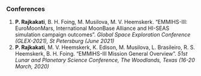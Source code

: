 <div>
	<h3>Conferences</h3>
	<ol>
		<li> 
			<b>P. Rajkakati</b>, B. H. Foing, M. Musilova, M. V. Heemskerk.
			“EMMIHS-III: EuroMoonMars, International MoonBase Alliance and HI-SEAS simulation campaign outcomes”. 
			<i> Global Space Exploration Conference (GLEX-2021), St Petersburg (June 2021) </i>
		</li>
		<li> 
			<b>P. Rajkakati</b>, M. V. Heemskerk, K. Edison, M. Musilova, L. Brasileiro, R. S. Heemskerk, B. H. Foing.
			“EMMIHS-III Mission General Overview”. 
			<i> 51st Lunar and Planetary Science Conference, The Woodlands, Texas (16-20 March, 2020) </i>
		</li>
	</ol>
	
</div>
